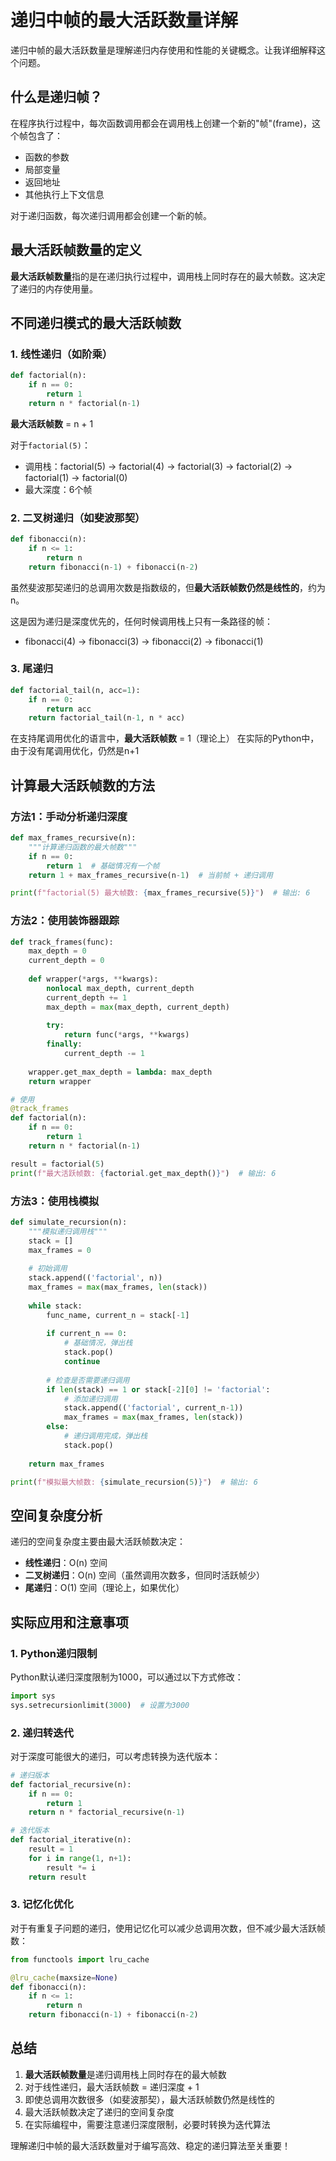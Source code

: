# 递归中帧的最大活跃数量详解

递归中帧的最大活跃数量是理解递归内存使用和性能的关键概念。让我详细解释这个问题。

## 什么是递归帧？

在程序执行过程中，每次函数调用都会在调用栈上创建一个新的"帧"(frame)，这个帧包含了：
- 函数的参数
- 局部变量
- 返回地址
- 其他执行上下文信息

对于递归函数，每次递归调用都会创建一个新的帧。

## 最大活跃帧数量的定义

**最大活跃帧数量**指的是在递归执行过程中，调用栈上同时存在的最大帧数。这决定了递归的内存使用量。

## 不同递归模式的最大活跃帧数

### 1. 线性递归（如阶乘）

```python
def factorial(n):
    if n == 0:
        return 1
    return n * factorial(n-1)
```

**最大活跃帧数** = n + 1

对于`factorial(5)`：
- 调用栈：factorial(5) → factorial(4) → factorial(3) → factorial(2) → factorial(1) → factorial(0)
- 最大深度：6个帧

### 2. 二叉树递归（如斐波那契）

```python
def fibonacci(n):
    if n <= 1:
        return n
    return fibonacci(n-1) + fibonacci(n-2)
```

虽然斐波那契递归的总调用次数是指数级的，但**最大活跃帧数仍然是线性的**，约为n。

这是因为递归是深度优先的，任何时候调用栈上只有一条路径的帧：
- fibonacci(4) → fibonacci(3) → fibonacci(2) → fibonacci(1)

### 3. 尾递归

```python
def factorial_tail(n, acc=1):
    if n == 0:
        return acc
    return factorial_tail(n-1, n * acc)
```

在支持尾调用优化的语言中，**最大活跃帧数** = 1（理论上）
在实际的Python中，由于没有尾调用优化，仍然是n+1

## 计算最大活跃帧数的方法

### 方法1：手动分析递归深度

```python
def max_frames_recursive(n):
    """计算递归函数的最大帧数"""
    if n == 0:
        return 1  # 基础情况有一个帧
    return 1 + max_frames_recursive(n-1)  # 当前帧 + 递归调用

print(f"factorial(5) 最大帧数: {max_frames_recursive(5)}")  # 输出: 6
```

### 方法2：使用装饰器跟踪

```python
def track_frames(func):
    max_depth = 0
    current_depth = 0
    
    def wrapper(*args, **kwargs):
        nonlocal max_depth, current_depth
        current_depth += 1
        max_depth = max(max_depth, current_depth)
        
        try:
            return func(*args, **kwargs)
        finally:
            current_depth -= 1
    
    wrapper.get_max_depth = lambda: max_depth
    return wrapper

# 使用
@track_frames
def factorial(n):
    if n == 0:
        return 1
    return n * factorial(n-1)

result = factorial(5)
print(f"最大活跃帧数: {factorial.get_max_depth()}")  # 输出: 6
```

### 方法3：使用栈模拟

```python
def simulate_recursion(n):
    """模拟递归调用栈"""
    stack = []
    max_frames = 0
    
    # 初始调用
    stack.append(('factorial', n))
    max_frames = max(max_frames, len(stack))
    
    while stack:
        func_name, current_n = stack[-1]
        
        if current_n == 0:
            # 基础情况，弹出栈
            stack.pop()
            continue
            
        # 检查是否需要递归调用
        if len(stack) == 1 or stack[-2][0] != 'factorial':
            # 添加递归调用
            stack.append(('factorial', current_n-1))
            max_frames = max(max_frames, len(stack))
        else:
            # 递归调用完成，弹出栈
            stack.pop()
    
    return max_frames

print(f"模拟最大帧数: {simulate_recursion(5)}")  # 输出: 6
```

## 空间复杂度分析

递归的空间复杂度主要由最大活跃帧数决定：

- **线性递归**：O(n) 空间
- **二叉树递归**：O(n) 空间（虽然调用次数多，但同时活跃帧少）
- **尾递归**：O(1) 空间（理论上，如果优化）

## 实际应用和注意事项

### 1. Python递归限制

Python默认递归深度限制为1000，可以通过以下方式修改：

```python
import sys
sys.setrecursionlimit(3000)  # 设置为3000
```

### 2. 递归转迭代

对于深度可能很大的递归，可以考虑转换为迭代版本：

```python
# 递归版本
def factorial_recursive(n):
    if n == 0:
        return 1
    return n * factorial_recursive(n-1)

# 迭代版本
def factorial_iterative(n):
    result = 1
    for i in range(1, n+1):
        result *= i
    return result
```

### 3. 记忆化优化

对于有重复子问题的递归，使用记忆化可以减少总调用次数，但不减少最大活跃帧数：

```python
from functools import lru_cache

@lru_cache(maxsize=None)
def fibonacci(n):
    if n <= 1:
        return n
    return fibonacci(n-1) + fibonacci(n-2)
```

## 总结

1. **最大活跃帧数量**是递归调用栈上同时存在的最大帧数
2. 对于线性递归，最大活跃帧数 = 递归深度 + 1
3. 即使总调用次数很多（如斐波那契），最大活跃帧数仍然是线性的
4. 最大活跃帧数决定了递归的空间复杂度
5. 在实际编程中，需要注意递归深度限制，必要时转换为迭代算法

理解递归中帧的最大活跃数量对于编写高效、稳定的递归算法至关重要！